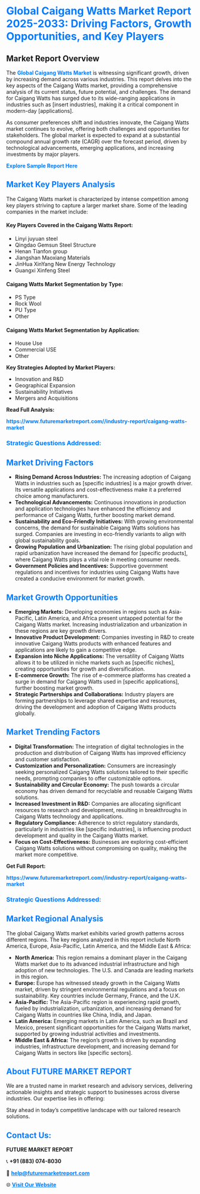 <h1 style="color: #007BFF;">Global Caigang Watts Market Report 2025-2033: Driving Factors, Growth Opportunities, and Key Players</h1>

<section id="overview">
<h2>Market Report Overview</h2>
<p>The <a href="https://www.futuremarketreport.com//industry-report/caigang-watts-market" style="color: #007BFF; text-decoration: none;"><strong>Global Caigang Watts Market</strong></a> is witnessing significant growth, driven by increasing demand across various industries. This report delves into the key aspects of the Caigang Watts market, providing a comprehensive analysis of its current status, future potential, and challenges. The demand for Caigang Watts has surged due to its wide-ranging applications in industries such as [insert industries], making it a critical component in modern-day [applications].</p>
<p>As consumer preferences shift and industries innovate, the Caigang Watts market continues to evolve, offering both challenges and opportunities for stakeholders. The global market is expected to expand at a substantial compound annual growth rate (CAGR) over the forecast period, driven by technological advancements, emerging applications, and increasing investments by major players.</p>
</section>

<section id="overview">
<p><a href="https://www.futuremarketreport.com//request-sample/reportId=46256" style="color: #007BFF; text-decoration: none;"><strong>Explore Sample Report Here</strong></a></p>
</section>

<section id="key-players">
<h2 style="color: #007BFF;">Market Key Players Analysis</h2>
<p>The Caigang Watts market is characterized by intense competition among key players striving to capture a larger market share. Some of the leading companies in the market include:</p>
<h4>Key Players Covered in the Caigang Watts Report:</h4>
<ul><li>Linyi juyuan steel</li><li>Qingdao Gemsun Steel Structure</li><li>Henan Tianfon group</li><li>Jiangshan Maoxiang Materials</li><li>JinHua XinYang New Energy Technology</li><li>Guangxi Xinfeng Steel</li></ul>
<h4>Caigang Watts Market Segmentation by Type:</h4>
<ul><li>PS Type</li><li>Rock Wool</li><li>PU Type</li><li>Other</li></ul>

<h4>Caigang Watts Market Segmentation by Application:</h4>
<ul><li>House Use</li><li>Commercial USE</li><li>Other</li></ul>
<p><strong>Key Strategies Adopted by Market Players:</strong></p>
<ul>
<li>Innovation and R&D</li>
<li>Geographical Expansion</li>
<li>Sustainability Initiatives</li>
<li>Mergers and Acquisitions</li>
</ul>
</section>

<section>
<p><strong>Read Full Analysis: </strong></p><a href="https://www.futuremarketreport.com//industry-report/caigang-watts-market" style="color: #007BFF; text-decoration: none;"><strong>https://www.futuremarketreport.com//industry-report/caigang-watts-market</strong></a>
<h3 style="color: #007BFF;">Strategic Questions Addressed:</h3>
</section>

<section id="driving-factors">
<h2 style="color: #007BFF;">Market Driving Factors</h2>
<ul>
<li><strong>Rising Demand Across Industries:</strong> The increasing adoption of Caigang Watts in industries such as [specific industries] is a major growth driver. Its versatile applications and cost-effectiveness make it a preferred choice among manufacturers.</li>
<li><strong>Technological Advancements:</strong> Continuous innovations in production and application technologies have enhanced the efficiency and performance of Caigang Watts, further boosting market demand.</li>
<li><strong>Sustainability and Eco-Friendly Initiatives:</strong> With growing environmental concerns, the demand for sustainable Caigang Watts solutions has surged. Companies are investing in eco-friendly variants to align with global sustainability goals.</li>
<li><strong>Growing Population and Urbanization:</strong> The rising global population and rapid urbanization have increased the demand for [specific products], where Caigang Watts plays a vital role in meeting consumer needs.</li>
<li><strong>Government Policies and Incentives:</strong> Supportive government regulations and incentives for industries using Caigang Watts have created a conducive environment for market growth.</li>
</ul>
</section>

<section id="growth-opportunities">
<h2 style="color: #007BFF;">Market Growth Opportunities</h2>
<ul>
<li><strong>Emerging Markets:</strong> Developing economies in regions such as Asia-Pacific, Latin America, and Africa present untapped potential for the Caigang Watts market. Increasing industrialization and urbanization in these regions are key growth drivers.</li>
<li><strong>Innovative Product Development:</strong> Companies investing in R&D to create innovative Caigang Watts products with enhanced features and applications are likely to gain a competitive edge.</li>
<li><strong>Expansion into Niche Applications:</strong> The versatility of Caigang Watts allows it to be utilized in niche markets such as [specific niches], creating opportunities for growth and diversification.</li>
<li><strong>E-commerce Growth:</strong> The rise of e-commerce platforms has created a surge in demand for Caigang Watts used in [specific applications], further boosting market growth.</li>
<li><strong>Strategic Partnerships and Collaborations:</strong> Industry players are forming partnerships to leverage shared expertise and resources, driving the development and adoption of Caigang Watts products globally.</li>
</ul>
</section>

<section id="trending-factors">
<h2 style="color: #007BFF;">Market Trending Factors</h2>
<ul>
<li><strong>Digital Transformation:</strong> The integration of digital technologies in the production and distribution of Caigang Watts has improved efficiency and customer satisfaction.</li>
<li><strong>Customization and Personalization:</strong> Consumers are increasingly seeking personalized Caigang Watts solutions tailored to their specific needs, prompting companies to offer customizable options.</li>
<li><strong>Sustainability and Circular Economy:</strong> The push towards a circular economy has driven demand for recyclable and reusable Caigang Watts solutions.</li>
<li><strong>Increased Investment in R&D:</strong> Companies are allocating significant resources to research and development, resulting in breakthroughs in Caigang Watts technology and applications.</li>
<li><strong>Regulatory Compliance:</strong> Adherence to strict regulatory standards, particularly in industries like [specific industries], is influencing product development and quality in the Caigang Watts market.</li>
<li><strong>Focus on Cost-Effectiveness:</strong> Businesses are exploring cost-efficient Caigang Watts solutions without compromising on quality, making the market more competitive.</li>
</ul>
</section>

<section>
<p><strong>Get Full Report: </strong></p><a href="https://www.futuremarketreport.com//industry-report/caigang-watts-market" style="color: #007BFF; text-decoration: none;"><strong>https://www.futuremarketreport.com//industry-report/caigang-watts-market</strong></a>
<h3 style="color: #007BFF;">Strategic Questions Addressed:</h3>
</section>


<section id="regional-analysis">
<h2 style="color: #007BFF;">Market Regional Analysis</h2>
<p>The global Caigang Watts market exhibits varied growth patterns across different regions. The key regions analyzed in this report include North America, Europe, Asia-Pacific, Latin America, and the Middle East & Africa:</p>
<ul>
<li><strong>North America:</strong> This region remains a dominant player in the Caigang Watts market due to its advanced industrial infrastructure and high adoption of new technologies. The U.S. and Canada are leading markets in this region.</li>
<li><strong>Europe:</strong> Europe has witnessed steady growth in the Caigang Watts market, driven by stringent environmental regulations and a focus on sustainability. Key countries include Germany, France, and the U.K.</li>
<li><strong>Asia-Pacific:</strong> The Asia-Pacific region is experiencing rapid growth, fueled by industrialization, urbanization, and increasing demand for Caigang Watts in countries like China, India, and Japan.</li>
<li><strong>Latin America:</strong> Emerging markets in Latin America, such as Brazil and Mexico, present significant opportunities for the Caigang Watts market, supported by growing industrial activities and investments.</li>
<li><strong>Middle East & Africa:</strong> The region’s growth is driven by expanding industries, infrastructure development, and increasing demand for Caigang Watts in sectors like [specific sectors].</li>
</ul>
</section>

<footer>
<h2 style="color: #007BFF;">About FUTURE MARKET REPORT</h2>
<p>We are a trusted name in market research and advisory services, delivering actionable insights and strategic support to businesses across diverse industries. Our expertise lies in offering:</p>

<p>Stay ahead in today’s competitive landscape with our tailored research solutions.</p>

<h2 style="color: #007BFF;">Contact Us:</h2>
<p><strong>FUTURE MARKET REPORT</strong></p>
<p>📞 <strong>+91 (883) 074-8030</strong></p>
<p>📧 <strong><a href="mailto:help@futuremarketreport.com" style="color: #007BFF;">help@futuremarketreport.com</a></strong></p>
<p>🌐 <strong><a href="https://www.futuremarketreport.com/" style="color: #007BFF;">Visit Our Website</a></strong></p>
</footer>